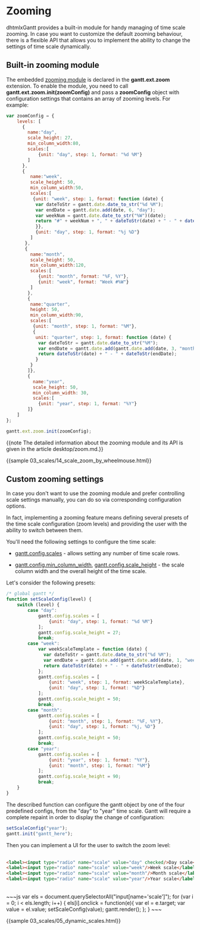 Zooming
==============

dhtmlxGantt provides a built-in module for handy managing of time scale zooming. In case you want to customize the default zooming behaviour, there is a flexible API that allows 
you to implement the ability to change the settings of time scale dynamically.

Built-in zooming module
-------------------

The embedded [zooming module](desktop/zoom.md) is declared in the **gantt.ext.zoom** extension. To enable the module, you need to call **gantt.ext.zoom.init(zoomConfig)** and pass 
a **zoomConfig** object with configuration settings that contains an array of zooming levels. For example:

~~~js
var zoomConfig = {
	levels: [
      {
        name:"day",
        scale_height: 27,
        min_column_width:80,
        scales:[
        	{unit: "day", step: 1, format: "%d %M"}
        ]
      },
      {
         name:"week",
         scale_height: 50,
         min_column_width:50,
         scales:[
          {unit: "week", step: 1, format: function (date) {
           var dateToStr = gantt.date.date_to_str("%d %M");
           var endDate = gantt.date.add(date, 6, "day");
           var weekNum = gantt.date.date_to_str("%W")(date);
           return "#" + weekNum + ", " + dateToStr(date) + " - " + dateToStr(endDate);
           }},
           {unit: "day", step: 1, format: "%j %D"}
         ]
       },
       {
         name:"month",
         scale_height: 50,
         min_column_width:120,
         scales:[
         	{unit: "month", format: "%F, %Y"},
         	{unit: "week", format: "Week #%W"}
         ]
        },
        {
         name:"quarter",
         height: 50,
         min_column_width:90,
         scales:[
          {unit: "month", step: 1, format: "%M"},
          {
           unit: "quarter", step: 1, format: function (date) {
            var dateToStr = gantt.date.date_to_str("%M");
            var endDate = gantt.date.add(gantt.date.add(date, 3, "month"), -1, "day");
            return dateToStr(date) + " - " + dateToStr(endDate);
           }
         }
  	    ]},
        {
          name:"year",
          scale_height: 50,
          min_column_width: 30,
          scales:[
          	{unit: "year", step: 1, format: "%Y"}
        ]}
    ]
};

gantt.ext.zoom.init(zoomConfig);
~~~

{{note The detailed information about the zooming module and its API is given in the article desktop/zoom.md.}}

{{sample 03_scales/14_scale_zoom_by_wheelmouse.html}}

Custom zooming settings
----------------------

In case you don't want to use the zooming module and prefer controlling scale settings manually, you can do so via corresponding configuration options.

In fact, implementing a zooming feature means defining several presets of the time scale configuration (zoom levels) and providing the user with the ability to switch between them.

You'll need the following settings to configure the time scale:

- [gantt.config.scales](api/gantt_scales_config.md) - allows setting any number of time scale rows.

- [gantt.config.min_column_width](api/gantt_min_column_width_config.md), [gantt.config.scale_height](api/gantt_scale_height_config.md) - the scale column width and the overall height of the time scale.

Let's consider the following presets:

~~~js
/* global gantt */
function setScaleConfig(level) {
    switch (level) {
        case "day":
			gantt.config.scales = [
  				{unit: "day", step: 1, format: "%d %M"}
            ];
			gantt.config.scale_height = 27;
            break;
        case "week":
            var weekScaleTemplate = function (date) {
              var dateToStr = gantt.date.date_to_str("%d %M");
              var endDate = gantt.date.add(gantt.date.add(date, 1, "week"), -1, "day");
              return dateToStr(date) + " - " + dateToStr(endDate);
            };
 			gantt.config.scales = [
				{unit: "week", step: 1, format: weekScaleTemplate},
				{unit: "day", step: 1, format: "%D"}
            ];
			gantt.config.scale_height = 50;
            break;
        case "month":
 			gantt.config.scales = [
				{unit: "month", step: 1, format: "%F, %Y"},
				{unit: "day", step: 1, format: "%j, %D"}
            ];
			gantt.config.scale_height = 50;
            break;
        case "year":
			gantt.config.scales = [
				{unit: "year", step: 1, format: "%Y"},
				{unit: "month", step: 1, format: "%M"}
            ];
            gantt.config.scale_height = 90;
            break;
    }
}
~~~


The described function can configure the gantt object by one of the four predefined configs, from the "day" to "year" time scale.
Gantt will require a complete repaint in order to display the change of configuration:

~~~js
setScaleConfig("year");
gantt.init("gantt_here");
~~~


Then you can implement a UI for the user to switch the zoom level:<br><br>

~~~html
<label><input type="radio" name="scale" value="day" checked/>Day scale</label>
<label><input type="radio" name="scale" value="week"/>Week scale</label>
<label><input type="radio" name="scale" value="month"/>Month scale</label>
<label><input type="radio" name="scale" value="year"/>Year scale</label> 
~~~

<br>
~~~js
var els = document.querySelectorAll("input[name='scale']");
for (var i = 0; i < els.length; i++) {
    els[i].onclick = function(e){
        var el = e.target;
        var value = el.value;
        setScaleConfig(value);
        gantt.render();
    };
}
~~~


{{sample 03_scales/05_dynamic_scales.html}}


